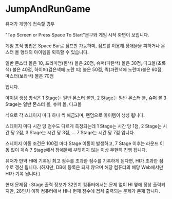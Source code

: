 # JumpAndRunGame

유저가 게임에 접속할 경우

"Tap Screen or Press Space To Start"문구와
게임 시작 화면이 보입니다.

게임 조작 방법은 Space Bar로 점프만 가능하며,
점프를 이용해 장애물을 피하거나 몬스터 볼 형태의 아이템을 획득할 수 있습니다.

일반 몬스터 볼은 10,
프리미엄(흰색) 볼은 20점,
슈퍼(파란색) 볼은 30점,
다크볼(초록색) 볼은 40점,
하이퍼(검은색에 노란 띠) 볼은 50점,
퀵(파란색에 노란띠)볼은 60점,
마스터(보라색) 볼은 70점

입니다.

아이템 생성 방식은
1 Stage는 일반 몬스터 볼만,
2 Stage는 일반 몬스터 볼, 슈퍼 볼
3 Stage는 일반 몬스터 볼, 슈퍼 볼, 다크볼

식으로 각 스테이지 마다 하나 씩 해금되며, 랜덤으로 아이템이 생성 됩니다.

스테이지 마다 시간 당 점수도 다르게 측정되는데
1 Stage는 시간 당 1점,
2 Stage는 시간 당 2점,
3 Stage는 시간 당 3점,
...
7 Stage는 시간 당 7점 입니다.

스테이지 이동 조건은 100점 마다 Stage 이동이 발생하고,
7 Stage 이후는 라운드 이동 없이 계속 7 Stage에서
장애물에 부딪히지 않는 이상 무한히 진행 됩니다.

유저가 만약 HI에 기록된 최고 점수를 초과한 점수를 기록하게 된다면,
HI가 초과한 점수로 갱신 됩니다.
(하지만, DB에 등록은 되지 않으며 해당 컴퓨터의 해당 Web에서만 HI가 기록 됩니다.)

현재 문제점 : Stage 출력 정보가 32인치 컴퓨터에서는 문제 없이 HI 옆에 정상 출력되지만,
28인치 이하 컴퓨터에서 HI나 현재 점수에 겹쳐 출력되는 문제가 존재 합니다.
